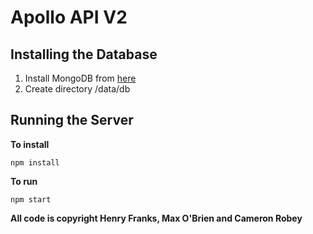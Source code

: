 # Apollo API V2

## Installing the Database

1. Install MongoDB from [here](https://www.mongodb.com/download-center?jmp=nav#community)
2. Create directory /data/db

## Running the Server

**To install**

`npm install`

**To run**

`npm start`

**All code is copyright Henry Franks, Max O'Brien and Cameron Robey**
